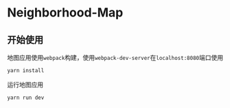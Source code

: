 # Neighborhood-Map

## 开始使用

地图应用使用`webpack`构建，使用`webpack-dev-server`在`localhost:8080`端口使用

```bash
yarn install
```

运行地图应用

```bash
yarn run dev
```

